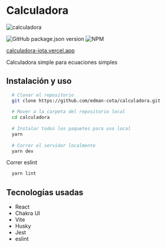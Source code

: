 # Calculadora

![calculadora](https://user-images.githubusercontent.com/54090748/168505973-e57c5588-268d-4db3-a2c2-563734b5da1e.png)

![GitHub package.json version](https://img.shields.io/github/package-json/v/edman-cota/calculadora)
![NPM](https://img.shields.io/npm/l/horus-lib-suma)

[calculadora-iota.vercel.app](https://calculadora-iota.vercel.app/)

Calculadora simple para ecuaciones simples

## Instalación y uso
```bash
  # Clonar el repositorio
  git clone https://github.com/edman-cota/calculadora.git
  
  # Mover a la carpeta del repositorio local
  cd calculadora
  
  # Instalar todos los paquetes para uso local
  yarn
  
  # Correr el servidor localmente
  yarn dev
```

Correr eslint
```bash
  yarn lint
```

## Tecnologías usadas
- React
- Chakra UI
- Vite
- Husky
- Jest
- eslint
